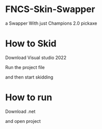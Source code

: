 # FNCS-Skin-Swapper

a Swapper With just Champions 2.0 pickaxe

# How to Skid

Download Visual studio 2022

Run the project file

and then start skidding

# How to run

Download .net 

and open project
